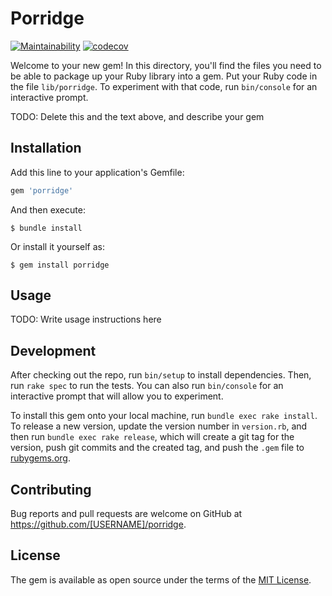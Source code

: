 # Porridge

[![Maintainability](https://api.codeclimate.com/v1/badges/9c3a8a230097bac612e3/maintainability)](https://codeclimate.com/github/jacoblockard99/porridge/maintainability)
[![codecov](https://codecov.io/gh/jacoblockard99/porridge/branch/master/graph/badge.svg?token=V9GxyepasN)](https://codecov.io/gh/jacoblockard99/porridge)

Welcome to your new gem! In this directory, you'll find the files you need to be able to package up your Ruby library into a gem. Put your Ruby code in the file `lib/porridge`. To experiment with that code, run `bin/console` for an interactive prompt.

TODO: Delete this and the text above, and describe your gem

## Installation

Add this line to your application's Gemfile:

```ruby
gem 'porridge'
```

And then execute:

    $ bundle install

Or install it yourself as:

    $ gem install porridge

## Usage

TODO: Write usage instructions here

## Development

After checking out the repo, run `bin/setup` to install dependencies. Then, run `rake spec` to run the tests. You can also run `bin/console` for an interactive prompt that will allow you to experiment.

To install this gem onto your local machine, run `bundle exec rake install`. To release a new version, update the version number in `version.rb`, and then run `bundle exec rake release`, which will create a git tag for the version, push git commits and the created tag, and push the `.gem` file to [rubygems.org](https://rubygems.org).

## Contributing

Bug reports and pull requests are welcome on GitHub at https://github.com/[USERNAME]/porridge.

## License

The gem is available as open source under the terms of the [MIT License](https://opensource.org/licenses/MIT).
